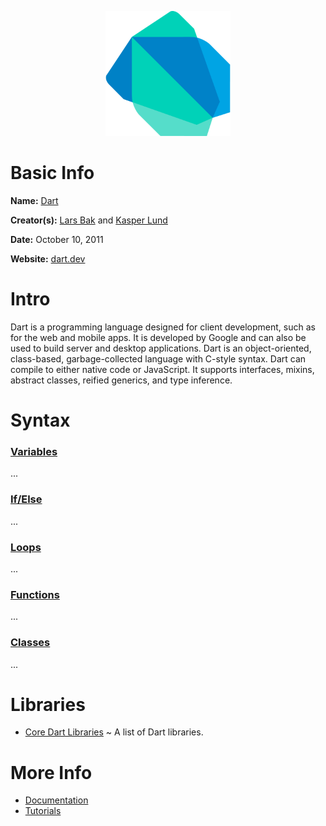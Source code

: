 <p align="center"><img width="200" height="200" src="https://github.com/jgphilpott/babel/blob/main/Dart/logo.png"></p>

# Basic Info

**Name:** [Dart](https://en.wikipedia.org/wiki/Dart_(programming_language))

**Creator(s):** [Lars Bak](https://en.wikipedia.org/wiki/Lars_Bak_(computer_programmer)) and [Kasper Lund](https://www.google.com/search?q=Kasper+Lund)

**Date:** October 10, 2011

**Website:** [dart.dev](https://dart.dev)

# Intro

Dart is a programming language designed for client development, such as for the web and mobile apps. It is developed by Google and can also be used to build server and desktop applications. Dart is an object-oriented, class-based, garbage-collected language with C-style syntax. Dart can compile to either native code or JavaScript. It supports interfaces, mixins, abstract classes, reified generics, and type inference.

# Syntax

### [Variables](https://www.tutorialspoint.com/dart_programming/dart_programming_variables.htm)

...

### [If/Else](https://www.tutorialspoint.com/dart_programming/dart_programming_decision_making.htm)

...

### [Loops](https://www.tutorialspoint.com/dart_programming/dart_programming_loops.htm)

...

### [Functions](https://www.tutorialspoint.com/dart_programming/dart_programming_functions.htm)

...

### [Classes](https://www.tutorialspoint.com/dart_programming/dart_programming_classes.htm)

...

# Libraries

 - [Core Dart Libraries](https://dart.dev/guides/libraries) ~ A list of Dart libraries.

# More Info

 - [Documentation](https://dart.dev/guides)
 - [Tutorials](https://www.tutorialspoint.com/dart_programming/index.htm)
